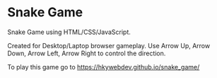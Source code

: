 # Snake Game
Snake Game using HTML/CSS/JavaScript. 

Created for Desktop/Laptop browser gameplay. Use Arrow Up, Arrow Down, Arrow Left, Arrow Right to control the direction.

To play this game go to https://hkywebdev.github.io/snake_game/
